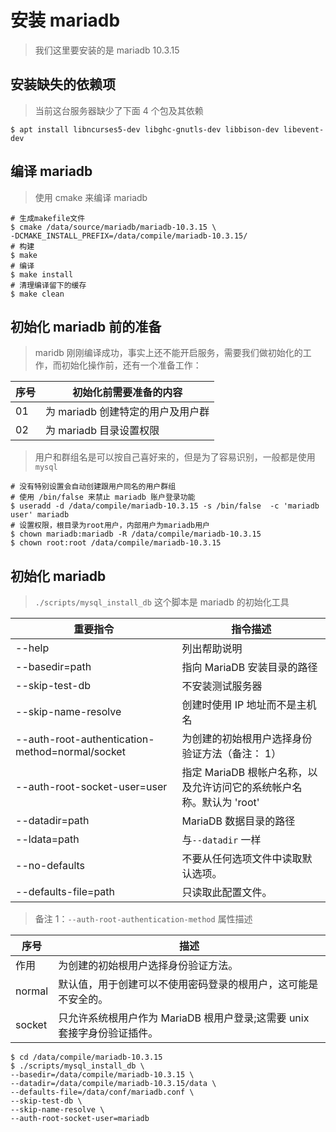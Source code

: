 # 安装 mariadb

> 我们这里要安装的是 mariadb 10.3.15

## 安装缺失的依赖项

> 当前这台服务器缺少了下面 4 个包及其依赖

```shell
$ apt install libncurses5-dev libghc-gnutls-dev libbison-dev libevent-dev
```

## 编译 mariadb

> 使用 cmake 来编译 mariadb

```shell
# 生成makefile文件
$ cmake /data/source/mariadb/mariadb-10.3.15 \
-DCMAKE_INSTALL_PREFIX=/data/compile/mariadb-10.3.15/
# 构建
$ make
# 编译
$ make install
# 清理编译留下的缓存
$ make clean
```

## 初始化 mariadb 前的准备

> maridb 刚刚编译成功，事实上还不能开启服务，需要我们做初始化的工作，而初始化操作前，还有一个准备工作：

| 序号 | 初始化前需要准备的内容            |
| ---- | --------------------------------- |
| 01   | 为 mariadb 创建特定的用户及用户群 |
| 02   | 为 mariadb 目录设置权限           |

> 用户和群组名是可以按自己喜好来的，但是为了容易识别，一般都是使用 `mysql`

```shell
# 没有特别设置会自动创建跟用户同名的用户群组
# 使用 /bin/false 来禁止 mariadb 账户登录功能
$ useradd -d /data/compile/mariadb-10.3.15 -s /bin/false  -c 'mariadb user' mariadb
# 设置权限，根目录为root用户，内部用户为mariadb用户
$ chown mariadb:mariadb -R /data/compile/mariadb-10.3.15
$ chown root:root /data/compile/mariadb-10.3.15
```

## 初始化 mariadb

> `./scripts/mysql_install_db` 这个脚本是 mariadb 的初始化工具

| 重要指令                                        | 指令描述                                                             |
| ----------------------------------------------- | -------------------------------------------------------------------- |
| --help                                          | 列出帮助说明                                                         |
| --basedir=path                                  | 指向 MariaDB 安装目录的路径                                          |
| --skip-test-db                                  | 不安装测试服务器                                                     |
| --skip-name-resolve                             | 创建时使用 IP 地址而不是主机名                                       |
| --auth-root-authentication-method=normal/socket | 为创建的初始根用户选择身份验证方法（备注： 1）                       |
| --auth-root-socket-user=user                    | 指定 MariaDB 根帐户名称，以及允许访问它的系统帐户名称。默认为 'root' |
| --datadir=path                                  | MariaDB 数据目录的路径                                               |
| --ldata=path                                    | 与`--datadir` 一样                                                   |
| --no-defaults                                   | 不要从任何选项文件中读取默认选项。                                   |
| --defaults-file=path                            | 只读取此配置文件。                                                   |

> 备注 1：`--auth-root-authentication-method` 属性描述

| 序号   | 描述                                                                     |
| ------ | ------------------------------------------------------------------------ |
| 作用   | 为创建的初始根用户选择身份验证方法。                                     |
| normal | 默认值，用于创建可以不使用密码登录的根用户，这可能是不安全的。           |
| socket | 只允许系统根用户作为 MariaDB 根用户登录;这需要 unix 套接字身份验证插件。 |

```shell
$ cd /data/compile/mariadb-10.3.15
$ ./scripts/mysql_install_db \
--basedir=/data/compile/mariadb-10.3.15 \
--datadir=/data/compile/mariadb-10.3.15/data \
--defaults-file=/data/conf/mariadb.conf \
--skip-test-db \
--skip-name-resolve \
--auth-root-socket-user=mariadb
```
